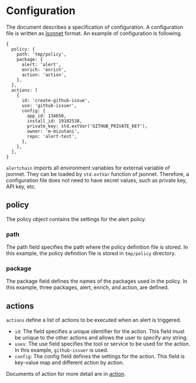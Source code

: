 # Configuration

The document describes a specification of configuration. A configuration file is written as [jsonnet](https://jsonnet.org/) format. An example of configuration is following.

```jsonnet
{
  policy: {
    path: 'tmp/policy',
    package: {
      alert: 'alert',
      enrich: 'enrich',
      action: 'action',
    },
  },
  actions: [
    {
      id: 'create-github-issue',
      use: 'github-issuer',
      config: {
        app_id: 134650,
        install_id: 19102538,
        private_key: std.extVar('GITHUB_PRIVATE_KEY'),
        owner: 'm-mizutani',
        repo: 'alert-test',
      },
    },
  ],
}
```

`alertchain` imports all environment variables for external variable of jsonnet. They can be loaded by `std.extVar` function of jsonnet. Therefore, a configuration file does not need to have secret values, such as private key, API key, etc.

## policy

The policy object contains the settings for the alert policy.

### path

The path field specifies the path where the policy definition file is stored. In this example, the policy definition file is stored in `tmp/policy` directory.

### package

The package field defines the names of the packages used in the policy. In this example, three packages, alert, enrich, and action, are defined.

## actions

`actions` define a list of actions to be executed when an alert is triggered.

- `id`: The field specifies a unique identifier for the action. This field must be unique to the other actions and allows the user to specify any string.
- `uses`: The use field specifies the tool or service to be used for the action. In this example, `github-issuer` is used.
- `config`: The config field defines the settings for the action. This field is key-value map and different action by action.

Documents of action for more detail are in [action](./action/README.md).

